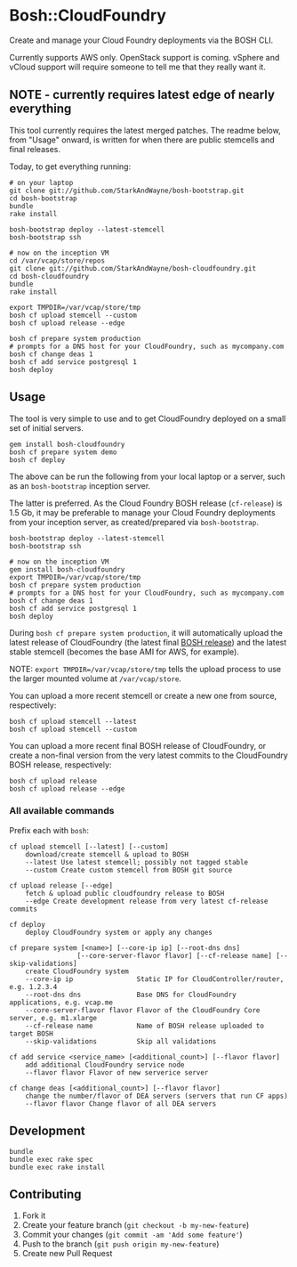 # Bosh::CloudFoundry

Create and manage your Cloud Foundry deployments via the BOSH CLI.

Currently supports AWS only. OpenStack support is coming. vSphere and vCloud support will require someone to tell me that they really want it.

## NOTE - currently requires latest edge of nearly everything

This tool currently requires the latest merged patches. The readme below, from "Usage" onward, is written for when there are public stemcells and final releases.

Today, to get everything running:

```
# on your laptop
git clone git://github.com/StarkAndWayne/bosh-bootstrap.git
cd bosh-bootstrap
bundle
rake install

bosh-bootstrap deploy --latest-stemcell
bosh-bootstrap ssh

# now on the inception VM
cd /var/vcap/store/repos
git clone git://github.com/StarkAndWayne/bosh-cloudfoundry.git
cd bosh-cloudfoundry
bundle
rake install

export TMPDIR=/var/vcap/store/tmp
bosh cf upload stemcell --custom
bosh cf upload release --edge

bosh cf prepare system production
# prompts for a DNS host for your CloudFoundry, such as mycompany.com
bosh cf change deas 1
bosh cf add service postgresql 1
bosh deploy
```


## Usage

The tool is very simple to use and to get CloudFoundry deployed on a small set of initial servers.

```
gem install bosh-cloudfoundry
bosh cf prepare system demo
bosh cf deploy
```

The above can be run the following from your local laptop or a server, such as an `bosh-bootstrap` inception server. 

The latter is preferred. As the Cloud Foundry BOSH release (`cf-release`) is 1.5 Gb, it may be preferable to manage your Cloud Foundry deployments from your inception server, as created/prepared via `bosh-bootstrap`.

```
bosh-bootstrap deploy --latest-stemcell
bosh-bootstrap ssh

# now on the inception VM
gem install bosh-cloudfoundry
export TMPDIR=/var/vcap/store/tmp
bosh cf prepare system production
# prompts for a DNS host for your CloudFoundry, such as mycompany.com
bosh cf change deas 1
bosh cf add service postgresql 1
bosh deploy
```

During `bosh cf prepare system production`, it will automatically upload the latest release of CloudFoundry (the latest final [BOSH release](http://github.com/cloudfoundry/cf-release)) and the latest stable stemcell (becomes the base AMI for AWS, for example).

NOTE: `export TMPDIR=/var/vcap/store/tmp` tells the upload process to use the larger mounted volume at `/var/vcap/store`. 

You can upload a more recent stemcell or create a new one from source, respectively:

```
bosh cf upload stemcell --latest
bosh cf upload stemcell --custom
```

You can upload a more recent final BOSH release of CloudFoundry, or create a non-final version from the very latest commits to the CloudFoundry BOSH release, respectively:

```
bosh cf upload release
bosh cf upload release --edge
```

### All available commands

Prefix each with `bosh`:

```
cf upload stemcell [--latest] [--custom] 
    download/create stemcell & upload to BOSH 
    --latest Use latest stemcell; possibly not tagged stable 
    --custom Create custom stemcell from BOSH git source 

cf upload release [--edge] 
    fetch & upload public cloudfoundry release to BOSH 
    --edge Create development release from very latest cf-release commits 

cf deploy 
    deploy CloudFoundry system or apply any changes 

cf prepare system [<name>] [--core-ip ip] [--root-dns dns] 
                 [--core-server-flavor flavor] [--cf-release name] [--skip-validations] 
    create CloudFoundry system 
    --core-ip ip                Static IP for CloudController/router, e.g. 1.2.3.4 
    --root-dns dns              Base DNS for CloudFoundry applications, e.g. vcap.me 
    --core-server-flavor flavor Flavor of the CloudFoundry Core server, e.g. m1.xlarge 
    --cf-release name           Name of BOSH release uploaded to target BOSH 
    --skip-validations          Skip all validations 

cf add service <service_name> [<additional_count>] [--flavor flavor] 
    add additional CloudFoundry service node 
    --flavor flavor Flavor of new serverice server 

cf change deas [<additional_count>] [--flavor flavor] 
    change the number/flavor of DEA servers (servers that run CF apps) 
    --flavor flavor Change flavor of all DEA servers
```

## Development

```
bundle
bundle exec rake spec
bundle exec rake install
```

## Contributing

1. Fork it
2. Create your feature branch (`git checkout -b my-new-feature`)
3. Commit your changes (`git commit -am 'Add some feature'`)
4. Push to the branch (`git push origin my-new-feature`)
5. Create new Pull Request
